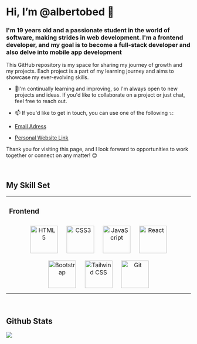 

# Hi, I’m @albertobed 👋  

  

### I'm 19 years old and a passionate student in the world of software, making strides in web development. I'm a frontend developer, and my goal is to become a full-stack developer and also delve into mobile app development  
  

This GitHub repository is my space for sharing my journey of growth and my projects. Each project is a part of my learning journey and aims to showcase my ever-evolving skills.  
  

- 🌱I'm continually learning and improving, so I'm always open to new projects and ideas. If you'd like to collaborate on a project or just chat, feel free to reach out.  
  

- 📫 If you'd like to get in touch, you can use one of the following ⤵:


- <a href="mailto:albertobedir@gmail.com" class="">Email Adress</a>
- [Personal Website Link](https://bedirhan-arslanhan.netlify.app)  

Thank you for visiting this page, and I look forward to opportunities to work together or connect on any matter! 😊
</p>
  
  

<br/>  


## My Skill Set  
<table><tr><td valign="top" width="100%">



### Frontend  
<div align="center">  
<a href="https://en.wikipedia.org/wiki/HTML5" target="_blank"><img style="margin: 10px" src="https://profilinator.rishav.dev/skills-assets/html5-original-wordmark.svg" alt="HTML5" height="75" /></a>  
<a href="https://www.w3schools.com/css/" target="_blank"><img style="margin: 10px" src="https://profilinator.rishav.dev/skills-assets/css3-original-wordmark.svg" alt="CSS3" height="75" /></a>  
<a href="https://www.javascript.com/" target="_blank"><img style="margin: 10px" src="https://profilinator.rishav.dev/skills-assets/javascript-original.svg" alt="JavaScript" height="75" /></a>  
<a href="https://reactjs.org/" target="_blank"><img style="margin: 10px" src="https://profilinator.rishav.dev/skills-assets/react-original-wordmark.svg" alt="React" height="75" /></a>  
<a href="https://getbootstrap.com/docs/3.4/javascript/" target="_blank"><img style="margin: 10px" src="https://profilinator.rishav.dev/skills-assets/bootstrap-plain.svg" alt="Bootstrap" height="75" /></a>  
<a href="https://www.tailwindcss.com/" target="_blank"><img style="margin: 10px" src="https://profilinator.rishav.dev/skills-assets/tailwindcss.svg" alt="Tailwind CSS" height="75" /></a>  
<a href="https://github.com/" target="_blank"><img style="margin: 10px" src="https://profilinator.rishav.dev/skills-assets/git-scm-icon.svg" alt="Git" height="75" /></a>  
</div>




</td></tr></table>  

<br/>  


## Github Stats  
<div align="left"><img src="https://github-readme-stats.vercel.app/api?username=albertobed&show_icons=true&count_private=true&hide_border=true" align="center" /></div>
<br />
